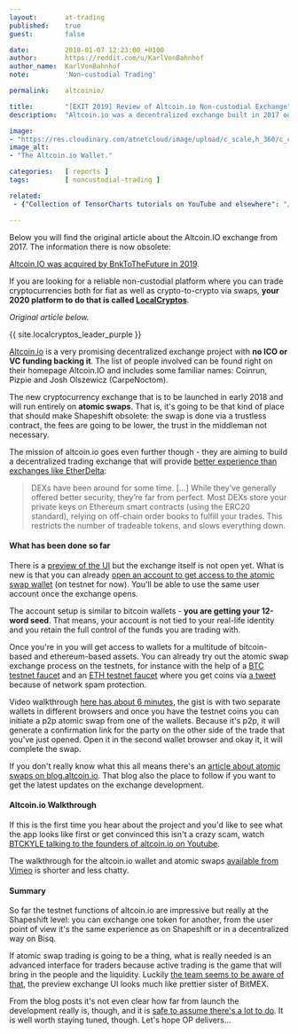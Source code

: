 ```yaml
---
layout:       at-trading
published:    true
guest:        false

date:         2018-01-07 12:23:00 +0100
author:       https://reddit.com/u/KarlVonBahnhof
author_name:  KarlVonBahnhof
note:         'Non-custodial Trading'

permalink:    altcoinio/

title:        "[EXIT 2019] Review of Altcoin.io Non-custodial Exchange"
description:  "Altcoin.io was a decentralized exchange built in 2017 on atomic swaps with Josh Olzsewicz and Andrew Gazdecki on board. The platform was acquired by BnkToTheFuture in 2019."

image:
- "https://res.cloudinary.com/atnetcloud/image/upload/c_scale,h_360/c_crop,h_360,w_700/v1596775760/atnet/blog_trading/altcoinio_wn7r5y.jpg"
image_alt:
- "The Altcoin.io Wallet."

categories:   [ reports ]
tags:         [ noncustodial-trading ]

related:
 - {"Collection of TensorCharts tutorials on YouTube and elsewhere": "/tensorcharts-tutorials/"}

---
```



Below you will find the original article about the Altcoin.IO exchange from 2017. The information there is now obsolete:

[Altcoin.IO was acquired by BnkToTheFuture in 2019](https://www.newswire.com/news/altcoin-io-acquired-by-bnktothefuture-to-launch-non-custodial-20923789).

If you are looking for a reliable non-custodial platform where you can trade cryptocurrencies both for fiat as well as crypto-to-crypto via swaps, <b>your 2020 platform to do that is called <a rel="nofollow" href="https://localcryptos.com/r/bocmask">LocalCryptos</a></b>.

*Original article below.*

{{ site.localcryptos_leader_purple }}

[Altcoin.io](http://www.altcoin.io?kid=KHPDT) is a very promising decentralized exchange project with **no ICO or VC funding backing it**. The list of people involved can be found right on their homepage Altcoin.IO and includes some familiar names: Coinrun, Pizpie and Josh Olszewicz (CarpeNoctom).

The new cryptocurrency exchange that is to be launched in early 2018 and will run entirely on **atomic swaps**. That is, it's going to be that kind of place that should make Shapeshift obsolete: the swap is done via a trustless contract, the fees are going to be lower, the trust in the middleman not necessary.

The mission of altcoin.io goes even further though - they are aiming to build a decentralized trading exchange that will provide [better experience than exchanges like EtherDelta](#defunct):

> DEXs have been around for some time. [...] While they’ve generally offered better security, they’re far from perfect. Most DEXs store your private keys on Ethereum smart contracts (using the ERC20 standard), relying on off-chain order books to fulfill your trades. This restricts the number of tradeable tokens, and slows everything down.

#### What has been done so far

There is a [preview of the UI](#defunct) but the exchange itself is not open yet. What is new is that you can already [open an account to get access to the atomic swap wallet](#defunct) (on testnet for now). You'll be able to use the same user account once the exchange opens.

The account setup is similar to bitcoin wallets - **you are getting your 12-word seed**. That means, your account is not tied to your real-life identity and you retain the full control of the funds you are trading with.

Once you're in you will get access to wallets for a multitude of bitcoin-based and ethereum-based assets. You can already try out the atomic swap exchange process on the testnets, for instance with the help of a [BTC testnet faucet](https://testnet.manu.backend.hamburg/faucet) and an [ETH testnet faucet](https://www.rinkeby.io/#faucet) where you get coins via [a tweet](https://twitter.com/_karlvonbahnhof/status/949975902997409792) because of network spam protection.

Video walkthrough [here has about 6 minutes](https://vimeo.com/249200127), the gist is with two separate wallets in different browsers and once you have the testnet coins you can initiate a p2p atomic swap from one of the wallets. Because it's p2p, it will generate a confirmation link for the party on the other side of the trade that you've just opened. Open it in the second wallet browser and okay it, it will complete the swap.

If you don't really know what this all means there's an [article about atomic swaps on blog.altcoin.io](https://blog.altcoin.io/the-evolution-of-atomic-swaps-e33ad3af8818). That blog also the place to follow if you want to get the latest updates on the exchange development.

#### Altcoin.io Walkthrough

If this is the first time you hear about the project and you'd like to see what the app looks like first or get convinced this isn't a crazy scam, watch [BTCKYLE talking to the founders of altcoin.io on Youtube](#defunct).

The walkthrough for the altcoin.io wallet and atomic swaps [available from Vimeo](#defunct) is shorter and less chatty.

#### Summary

So far the testnet functions of altcoin.io are impressive but really at the Shapeshift level: you can exchange one token for another, from the user point of view it's the same experience as on Shapeshift or in a decentralized way on Bisq.

If atomic swap trading is going to be a thing, what is really needed is an advanced interface for traders because active trading is the game that will bring in the people and the liquidity. Luckily [the team seems to be aware of that](#defunct), the preview exchange UI looks much like prettier sister of BitMEX.

From the blog posts it's not even clear how far from launch the development really is, though, and it is [safe to assume there's a lot to do](#defunct). It is well worth staying tuned, though. Let's hope OP delivers...
